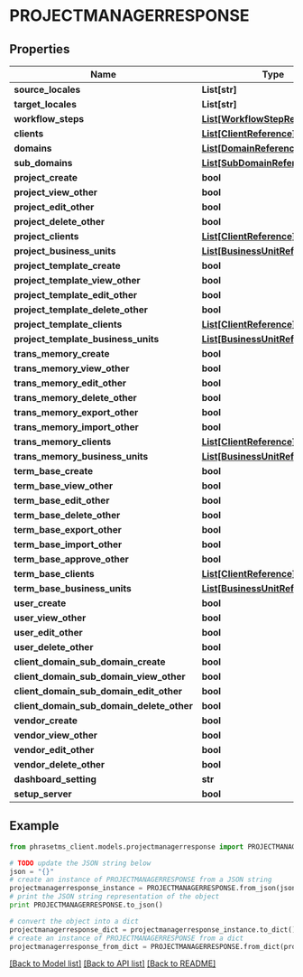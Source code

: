 # PROJECTMANAGERRESPONSE

## Properties

| Name                                      | Type                                                            | Description | Notes      |
| ----------------------------------------- | --------------------------------------------------------------- | ----------- | ---------- |
| **source_locales**                        | **List[str]**                                                   |             | [optional] |
| **target_locales**                        | **List[str]**                                                   |             | [optional] |
| **workflow_steps**                        | [**List[WorkflowStepReferenceV3]**](WorkflowStepReferenceV3.md) |             | [optional] |
| **clients**                               | [**List[ClientReference]**](ClientReference.md)                 |             | [optional] |
| **domains**                               | [**List[DomainReference]**](DomainReference.md)                 |             | [optional] |
| **sub_domains**                           | [**List[SubDomainReference]**](SubDomainReference.md)           |             | [optional] |
| **project_create**                        | **bool**                                                        |             | [optional] |
| **project_view_other**                    | **bool**                                                        |             | [optional] |
| **project_edit_other**                    | **bool**                                                        |             | [optional] |
| **project_delete_other**                  | **bool**                                                        |             | [optional] |
| **project_clients**                       | [**List[ClientReference]**](ClientReference.md)                 |             | [optional] |
| **project_business_units**                | [**List[BusinessUnitReference]**](BusinessUnitReference.md)     |             | [optional] |
| **project_template_create**               | **bool**                                                        |             | [optional] |
| **project_template_view_other**           | **bool**                                                        |             | [optional] |
| **project_template_edit_other**           | **bool**                                                        |             | [optional] |
| **project_template_delete_other**         | **bool**                                                        |             | [optional] |
| **project_template_clients**              | [**List[ClientReference]**](ClientReference.md)                 |             | [optional] |
| **project_template_business_units**       | [**List[BusinessUnitReference]**](BusinessUnitReference.md)     |             | [optional] |
| **trans_memory_create**                   | **bool**                                                        |             | [optional] |
| **trans_memory_view_other**               | **bool**                                                        |             | [optional] |
| **trans_memory_edit_other**               | **bool**                                                        |             | [optional] |
| **trans_memory_delete_other**             | **bool**                                                        |             | [optional] |
| **trans_memory_export_other**             | **bool**                                                        |             | [optional] |
| **trans_memory_import_other**             | **bool**                                                        |             | [optional] |
| **trans_memory_clients**                  | [**List[ClientReference]**](ClientReference.md)                 |             | [optional] |
| **trans_memory_business_units**           | [**List[BusinessUnitReference]**](BusinessUnitReference.md)     |             | [optional] |
| **term_base_create**                      | **bool**                                                        |             | [optional] |
| **term_base_view_other**                  | **bool**                                                        |             | [optional] |
| **term_base_edit_other**                  | **bool**                                                        |             | [optional] |
| **term_base_delete_other**                | **bool**                                                        |             | [optional] |
| **term_base_export_other**                | **bool**                                                        |             | [optional] |
| **term_base_import_other**                | **bool**                                                        |             | [optional] |
| **term_base_approve_other**               | **bool**                                                        |             | [optional] |
| **term_base_clients**                     | [**List[ClientReference]**](ClientReference.md)                 |             | [optional] |
| **term_base_business_units**              | [**List[BusinessUnitReference]**](BusinessUnitReference.md)     |             | [optional] |
| **user_create**                           | **bool**                                                        |             | [optional] |
| **user_view_other**                       | **bool**                                                        |             | [optional] |
| **user_edit_other**                       | **bool**                                                        |             | [optional] |
| **user_delete_other**                     | **bool**                                                        |             | [optional] |
| **client_domain_sub_domain_create**       | **bool**                                                        |             | [optional] |
| **client_domain_sub_domain_view_other**   | **bool**                                                        |             | [optional] |
| **client_domain_sub_domain_edit_other**   | **bool**                                                        |             | [optional] |
| **client_domain_sub_domain_delete_other** | **bool**                                                        |             | [optional] |
| **vendor_create**                         | **bool**                                                        |             | [optional] |
| **vendor_view_other**                     | **bool**                                                        |             | [optional] |
| **vendor_edit_other**                     | **bool**                                                        |             | [optional] |
| **vendor_delete_other**                   | **bool**                                                        |             | [optional] |
| **dashboard_setting**                     | **str**                                                         |             | [optional] |
| **setup_server**                          | **bool**                                                        |             | [optional] |

## Example

```python
from phrasetms_client.models.projectmanagerresponse import PROJECTMANAGERRESPONSE

# TODO update the JSON string below
json = "{}"
# create an instance of PROJECTMANAGERRESPONSE from a JSON string
projectmanagerresponse_instance = PROJECTMANAGERRESPONSE.from_json(json)
# print the JSON string representation of the object
print PROJECTMANAGERRESPONSE.to_json()

# convert the object into a dict
projectmanagerresponse_dict = projectmanagerresponse_instance.to_dict()
# create an instance of PROJECTMANAGERRESPONSE from a dict
projectmanagerresponse_from_dict = PROJECTMANAGERRESPONSE.from_dict(projectmanagerresponse_dict)
```

[[Back to Model list]](../README.md#documentation-for-models) [[Back to API list]](../README.md#documentation-for-api-endpoints) [[Back to README]](../README.md)
